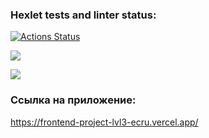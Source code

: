 ### Hexlet tests and linter status:
[![Actions Status](https://github.com/kuznevia/frontend-project-lvl3/workflows/hexlet-check/badge.svg)](https://github.com/kuznevia/frontend-project-lvl3/actions)

<a href="https://codeclimate.com/github/kuznevia/frontend-project-lvl3/maintainability"><img src="https://api.codeclimate.com/v1/badges/ce0b25c56dd5b55284db/maintainability" /></a>

<a href="https://codeclimate.com/github/kuznevia/frontend-project-lvl3/test_coverage"><img src="https://api.codeclimate.com/v1/badges/ce0b25c56dd5b55284db/test_coverage" /></a>

### Ссылка на приложение:
https://frontend-project-lvl3-ecru.vercel.app/